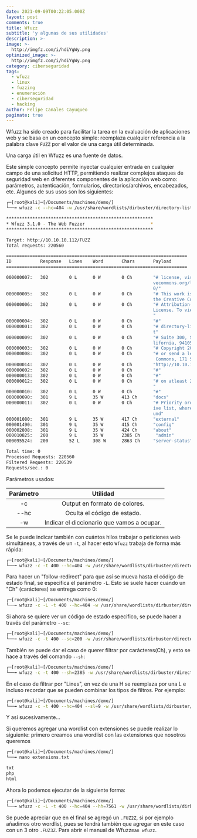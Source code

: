 ```yaml
---
date: 2021-09-09T00:22:05.000Z
layout: post
comments: true
title: Wfuzz
subtitle: 'y algunas de sus utilidades'
description: >-
image: >-
  http://imgfz.com/i/hdiYgWy.png
optimized_image: >-
  http://imgfz.com/i/hdiYgWy.png
category: ciberseguridad
tags:
  - wfuzz
  - linux
  - fuzzing
  - enumeración
  - ciberseguridad
  - hacking
author: Felipe Canales Cayuqueo
paginate: true
---
```


Wfuzz ha sido creado para facilitar la tarea en la evaluación de aplicaciones web y se basa en un concepto simple: reemplaza cualquier referencia a la palabra clave ```FUZZ``` por el valor de una carga útil determinada.

Una carga útil en Wfuzz es una fuente de datos.

Este simple concepto permite inyectar cualquier entrada en cualquier campo de una solicitud HTTP, permitiendo realizar complejos ataques de seguridad web en diferentes componentes de la aplicación web como: parámetros, autenticación, formularios, directorios/archivos, encabezados, etc. Algunos de sus usos son los siguientes:

```bash
┌─[root@kali]─[/Documents/machines/demo/]
└──╼ wfuzz -c --hc=404 -w /usr/share/wordlists/dirbuster/directory-list-2.3-medium.txt http://10.10.10.112/FUZZ

********************************************************
* Wfuzz 3.1.0 - The Web Fuzzer                         *
********************************************************

Target: http://10.10.10.112/FUZZ
Total requests: 220560

=====================================================================
ID           Response   Lines    Word       Chars       Payload                        
=====================================================================

000000007:   302        0 L      0 W        0 Ch        "# license, visit http://creati
                                                        vecommons.org/licenses/by-sa/3.
                                                        0/"                            
000000005:   302        0 L      0 W        0 Ch        "# This work is licensed under 
                                                        the Creative Commons"          
000000006:   302        0 L      0 W        0 Ch        "# Attribution-Share Alike 3.0 
                                                        License. To view a copy of this
                                                        "                              
000000004:   302        0 L      0 W        0 Ch        "#"                            
000000001:   302        0 L      0 W        0 Ch        "# directory-list-2.3-medium.tx
                                                        t"                             
000000009:   302        0 L      0 W        0 Ch        "# Suite 300, San Francisco, Ca
                                                        lifornia, 94105, USA."         
000000003:   302        0 L      0 W        0 Ch        "# Copyright 2007 James Fisher"
000000008:   302        0 L      0 W        0 Ch        "# or send a letter to Creative
                                                         Commons, 171 Second Street,"  
000000014:   302        0 L      0 W        0 Ch        "http://10.10.10.112/"       
000000002:   302        0 L      0 W        0 Ch        "#"                            
000000013:   302        0 L      0 W        0 Ch        "#"                            
000000012:   302        0 L      0 W        0 Ch        "# on atleast 2 different hosts
                                                        "                              
000000010:   302        0 L      0 W        0 Ch        "#"                            
000000090:   301        9 L      35 W       413 Ch      "docs"                         
000000011:   302        0 L      0 W        0 Ch        "# Priority ordered case sensat
                                                        ive list, where entries were fo
                                                        und"                           
000001080:   301        9 L      35 W       417 Ch      "external"                     
000001490:   301        9 L      35 W       415 Ch      "config"                       
000002808:   301        9 L      35 W       424 Ch      "about"              
000010825:   200        9 L      35 W       2385 Ch      "admin"                       
000095524:   200        52 L     308 W      2863 Ch     "server-status"                

Total time: 0
Processed Requests: 220560
Filtered Requests: 220539
Requests/sec.: 0

```

Parámetros usados:

| Parámetro | Utilidad |
| :--------: | :-------: |
| -c | Output en formato de colores. |
| --hc | Oculta el código de estado. |
| -w | Indicar el diccionario que vamos a ocupar. |

Se le puede indicar también con cuántos hilos trabajar o peticiones web simultáneas, a través de un ```-t```, al hacer esto ```Wfuzz``` trabaja de forma más rápida:

```bash
┌─[root@kali]─[/Documents/machines/demo/]
└──╼ wfuzz -c -t 400 --hc=404 -w /usr/share/wordlists/dirbuster/directory-list-2.3-medium.txt http://10.10.10.112/FUZZ
```

Para hacer un "follow-redirect" para que así se mueva hasta el código de estado final, se especifica el parámetro ```-L```. Esto se suele hacer cuando un "Ch" (carácteres) se entrega como 0:
```bash
┌─[root@kali]─[/Documents/machines/demo/]
└──╼ wfuzz -c -L -t 400 --hc=404 -w /usr/share/wordlists/dirbuster/directory-list-2.3-medium.txt http://10.10.10.112/FUZZ
```

Si ahora se quiere ver un código de estado especifico, se puede hacer a través del parámetro ```--sc```:
```bash
┌─[root@kali]─[/Documents/machines/demo/]
└──╼ wfuzz -c -t 400 --sc=200 -w /usr/share/wordlists/dirbuster/directory-list-2.3-medium.txt http://10.10.10.112/FUZZ
```

También se puede dar el caso de querer filtrar por carácteres(Ch), y esto se hace a través del comando ```--sh```:
```bash
┌─[root@kali]─[/Documents/machines/demo/]
└──╼ wfuzz -c -t 400 --sh=2385 -w /usr/share/wordlists/dirbuster/directory-list-2.3-medium.txt http://10.10.10.112/FUZZ
```

En el caso de filtrar por "Lines", en vez de una H se reemplaza por una L e incluso recordar que se pueden combinar los tipos de filtros. Por ejemplo:
```bash
┌─[root@kali]─[/Documents/machines/demo/]
└──╼ wfuzz -c -t 400 --hc=404 --sl=9 -w /usr/share/wordlists/dirbuster/directory-list-2.3-medium.txt http://10.10.10.112/FUZZ
```
 Y así sucesivamente...
 
 Si queremos agregar una wordlist con extensiones se puede realizar lo siguiente:
 primero creamos una wordlist con las extensiones que nosotros queremos
 ```bash
┌─[root@kali]─[/Documents/machines/demo/]
└──╼ nano extensions.txt
```
```extensions.txt
txt
php
html
```
Ahora lo podemos ejecutar de la siguiente forma:
```bash
┌─[root@kali]─[/Documents/machines/demo/]
└──╼ wfuzz -c -L -t 400 --hc=404 --hh=7561 -w /usr/share/wordlists/dirbuster/directory-list-2.3-medium.txt -w extensions.txt http://10.10.10.112/FUZZ.FUZ2Z
```
 Se puede apreciar que en el final se agregó un ```.FUZ2Z```, si por ejemplo añadimos otro wordlist, pues se tendrá también que agregar en este caso con un 3 otro ```.FUZ3Z```.
 Para abrir el manual de Wfuzz```man wfuzz```.
